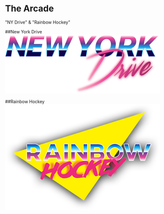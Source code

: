 # The Arcade 
"NY Drive" &amp; "Rainbow Hockey"

##New York Drive
![alt text](img/DriveLogo616.png)

##Rainbow Hockey
![alt text](img/HockeyLogo616.png)

